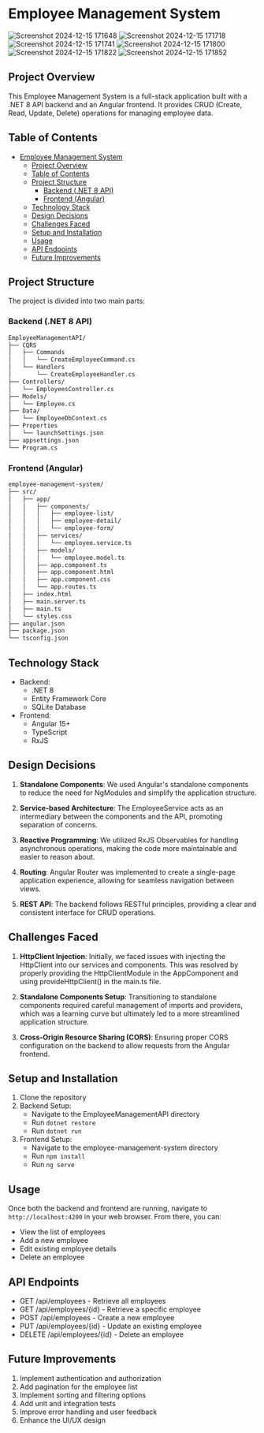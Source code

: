 # Employee Management System

![Screenshot 2024-12-15 171648](https://github.com/user-attachments/assets/b93233de-996b-4826-9036-7acfd64a48b4)
![Screenshot 2024-12-15 171718](https://github.com/user-attachments/assets/bbf65f03-b4ef-432b-96f0-f1040a306316)
![Screenshot 2024-12-15 171741](https://github.com/user-attachments/assets/64ec9b6a-a55f-4657-a7d2-bf800817f482)
![Screenshot 2024-12-15 171800](https://github.com/user-attachments/assets/737ad427-e449-488b-90d7-6bc5d9dc1b6f)
![Screenshot 2024-12-15 171822](https://github.com/user-attachments/assets/1d8ab5f9-2c53-47d1-b228-fea4276fd499)
![Screenshot 2024-12-15 171852](https://github.com/user-attachments/assets/f11e371f-74af-4d3b-97b3-ad6ccfc41dc3)

## Project Overview

This Employee Management System is a full-stack application built with a .NET 8 API backend and an Angular frontend. It provides CRUD (Create, Read, Update, Delete) operations for managing employee data.

## Table of Contents

- [Employee Management System](#employee-management-system)
	- [Project Overview](#project-overview)
	- [Table of Contents](#table-of-contents)
	- [Project Structure](#project-structure)
		- [Backend (.NET 8 API)](#backend-net-8-api)
		- [Frontend (Angular)](#frontend-angular)
	- [Technology Stack](#technology-stack)
	- [Design Decisions](#design-decisions)
	- [Challenges Faced](#challenges-faced)
	- [Setup and Installation](#setup-and-installation)
	- [Usage](#usage)
	- [API Endpoints](#api-endpoints)
	- [Future Improvements](#future-improvements)

## Project Structure

The project is divided into two main parts:

### Backend (.NET 8 API)

```sh
EmployeeManagementAPI/
├── CQRS
│   ├── Commands
│   │   └── CreateEmployeeCommand.cs
│   └── Handlers
│       └── CreateEmployeeHandler.cs
├── Controllers/
│   └── EmployeesController.cs
├── Models/
│   └── Employee.cs
├── Data/
│   └── EmployeeDbContext.cs
├── Properties
│   └── launchSettings.json
├── appsettings.json
└── Program.cs
```

### Frontend (Angular)

```sh
employee-management-system/
├── src/
│   ├── app/
│   │   ├── components/
│   │   │   ├── employee-list/
│   │   │   ├── employee-detail/
│   │   │   └── employee-form/
│   │   ├── services/
│   │   │   └── employee.service.ts
│   │   ├── models/
│   │   │   └── employee.model.ts
│   │   ├── app.component.ts
│   │   ├── app.component.html
│   │   ├── app.component.css
│   │   └── app.routes.ts
│   ├── index.html
│   ├── main.server.ts
│   ├── main.ts
│   └── styles.css
├── angular.json
├── package.json
└── tsconfig.json
```

## Technology Stack

- Backend:
  - .NET 8
  - Entity Framework Core
  - SQLite Database
- Frontend:
  - Angular 15+
  - TypeScript
  - RxJS

## Design Decisions

1. **Standalone Components**: We used Angular's standalone components to reduce the need for NgModules and simplify the application structure.

2. **Service-based Architecture**: The EmployeeService acts as an intermediary between the components and the API, promoting separation of concerns.

3. **Reactive Programming**: We utilized RxJS Observables for handling asynchronous operations, making the code more maintainable and easier to reason about.

4. **Routing**: Angular Router was implemented to create a single-page application experience, allowing for seamless navigation between views.

5. **REST API**: The backend follows RESTful principles, providing a clear and consistent interface for CRUD operations.

## Challenges Faced

1. **HttpClient Injection**: Initially, we faced issues with injecting the HttpClient into our services and components. This was resolved by properly providing the HttpClientModule in the AppComponent and using provideHttpClient() in the main.ts file.

2. **Standalone Components Setup**: Transitioning to standalone components required careful management of imports and providers, which was a learning curve but ultimately led to a more streamlined application structure.

3. **Cross-Origin Resource Sharing (CORS)**: Ensuring proper CORS configuration on the backend to allow requests from the Angular frontend.

## Setup and Installation

1. Clone the repository
2. Backend Setup:
   - Navigate to the EmployeeManagementAPI directory
   - Run `dotnet restore`
   - Run `dotnet run`
3. Frontend Setup:
   - Navigate to the employee-management-system directory
   - Run `npm install`
   - Run `ng serve`

## Usage

Once both the backend and frontend are running, navigate to `http://localhost:4200` in your web browser. From there, you can:

- View the list of employees
- Add a new employee
- Edit existing employee details
- Delete an employee

## API Endpoints

- GET /api/employees - Retrieve all employees
- GET /api/employees/{id} - Retrieve a specific employee
- POST /api/employees - Create a new employee
- PUT /api/employees/{id} - Update an existing employee
- DELETE /api/employees/{id} - Delete an employee

## Future Improvements

1. Implement authentication and authorization
2. Add pagination for the employee list
3. Implement sorting and filtering options
4. Add unit and integration tests
5. Improve error handling and user feedback
6. Enhance the UI/UX design
